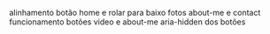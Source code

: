 alinhamento botão home e rolar para baixo
fotos about-me e contact
funcionamento botões video e about-me
aria-hidden dos botões
